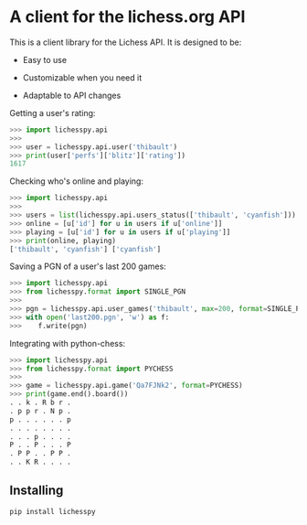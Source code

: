 A client for the lichess.org API
================================================
This is a client library for the Lichess API.
It is designed to be:

* Easy to use

* Customizable when you need it

* Adaptable to API changes

Getting a user's rating:

```python
>>> import lichesspy.api
>>> 
>>> user = lichesspy.api.user('thibault')
>>> print(user['perfs']['blitz']['rating'])
1617
```
Checking who's online and playing:

```python
>>> import lichesspy.api
>>>
>>> users = list(lichesspy.api.users_status(['thibault', 'cyanfish']))
>>> online = [u['id'] for u in users if u['online']]
>>> playing = [u['id'] for u in users if u['playing']]
>>> print(online, playing)
['thibault', 'cyanfish'] ['cyanfish']
```

Saving a PGN of a user's last 200 games:

```python
>>> import lichesspy.api
>>> from lichesspy.format import SINGLE_PGN
>>> 
>>> pgn = lichesspy.api.user_games('thibault', max=200, format=SINGLE_PGN)
>>> with open('last200.pgn', 'w') as f:
>>>    f.write(pgn)
```

Integrating with python-chess:

```python
>>> import lichesspy.api
>>> from lichesspy.format import PYCHESS
>>> 
>>> game = lichesspy.api.game('Qa7FJNk2', format=PYCHESS)
>>> print(game.end().board())
. . k . R b r .
. p p r . N p .
p . . . . . . p
. . . . . . . .
. . . p . . . .
P . . P . . . P
. P P . . P P .
. . K R . . . .
```

Installing
----------
```shell
pip install lichesspy
```
